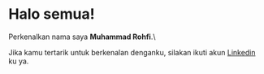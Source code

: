 # Halo semua! 

Perkenalkan nama saya **Muhammad Rohfi**.\

Jika kamu tertarik untuk berkenalan denganku, silakan ikuti akun [Linkedin](https://www.linkedin.com/in/muhammad-rohfi-1ab71b222/) ku ya.
